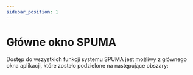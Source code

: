 ```yaml
---
sidebar_position: 1
---
```


# Główne okno SPUMA

Dostęp do wszystkich funkcji systemu SPUMA jest możliwy z głównego okna aplikacji, które zostało podzielone na następujące obszary:

